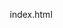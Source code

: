 index.html
<!DOCTYPE html>
<html lang="ja">
<head>
    <meta charset="UTF-8">
    <meta name="viewport" content="width=device-width, initial-scale=1.0">
    <title>郷土料理科学研究プラットフォーム - 科学的根拠に基づく日本の食文化</title>
    <style>
        * {
            margin: 0;
            padding: 0;
            box-sizing: border-box;
        }
        
        body {
            font-family: 'Helvetica Neue', Arial, 'Hiragino Kaku Gothic ProN', 'Hiragino Sans', Meiryo, sans-serif;
            line-height: 1.6;
            color: #333;
            background: linear-gradient(135deg, #667eea 0%, #764ba2 100%);
            min-height: 100vh;
        }
        
        .container {
            max-width: 1200px;
            margin: 0 auto;
            padding: 0 20px;
        }
        
        header {
            background: rgba(255, 255, 255, 0.95);
            backdrop-filter: blur(10px);
            box-shadow: 0 2px 20px rgba(0, 0, 0, 0.1);
            position: fixed;
            width: 100%;
            top: 0;
            z-index: 1000;
            transition: all 0.3s ease;
        }
        
        nav {
            display: flex;
            justify-content: space-between;
            align-items: center;
            padding: 1rem 0;
        }
        
        .logo {
            font-size: 1.8rem;
            font-weight: bold;
            color: #4a5568;
            text-decoration: none;
        }
        
        .nav-links {
            display: flex;
            list-style: none;
            gap: 2rem;
            align-items: center;
        }
        
        .nav-links a {
            text-decoration: none;
            color: #4a5568;
            font-weight: 500;
            transition: color 0.3s ease;
        }
        
        .nav-links a:hover {
            color: #667eea;
        }
        
        .post-btn {
            background: linear-gradient(45deg, #667eea, #764ba2);
            color: white;
            padding: 10px 20px;
            border-radius: 25px;
            text-decoration: none;
            font-weight: bold;
            transition: all 0.3s ease;
        }
        
        .post-btn:hover {
            transform: translateY(-2px);
            box-shadow: 0 5px 15px rgba(0, 0, 0, 0.2);
        }
        
        main {
            margin-top: 80px;
            padding: 2rem 0;
        }
        
        .hero {
            text-align: center;
            padding: 4rem 0;
            color: white;
            margin-bottom: 3rem;
        }
        
        .hero h1 {
            font-size: 3.5rem;
            margin-bottom: 1rem;
            text-shadow: 2px 2px 4px rgba(0, 0, 0, 0.3);
        }
        
        .hero p {
            font-size: 1.3rem;
            margin-bottom: 2rem;
            opacity: 0.9;
        }
        
        .hero-stats {
            display: flex;
            justify-content: center;
            gap: 3rem;
            margin-top: 2rem;
        }
        
        .hero-stat {
            text-align: center;
        }
        
        .hero-stat-number {
            font-size: 2.5rem;
            font-weight: bold;
            display: block;
        }
        
        .hero-stat-label {
            font-size: 1rem;
            opacity: 0.8;
        }
        
        /* 投稿フォームセクション */
        .post-section {
            background: white;
            border-radius: 20px;
            padding: 2rem;
            margin: 2rem 0;
            box-shadow: 0 10px 40px rgba(0, 0, 0, 0.1);
            display: none;
        }
        
        .post-section.active {
            display: block;
        }
        
        .form-group {
            margin-bottom: 1.5rem;
        }
        
        .form-group label {
            display: block;
            margin-bottom: 0.5rem;
            font-weight: bold;
            color: #4a5568;
        }
        
        .form-group input,
        .form-group textarea,
        .form-group select {
            width: 100%;
            padding: 12px;
            border: 2px solid #e2e8f0;
            border-radius: 8px;
            font-size: 1rem;
            transition: border-color 0.3s ease;
        }
        
        .form-group input:focus,
        .form-group textarea:focus,
        .form-group select:focus {
            outline: none;
            border-color: #667eea;
        }
        
        .form-group textarea {
            min-height: 120px;
            resize: vertical;
        }
        
        .form-row {
            display: grid;
            grid-template-columns: 1fr 1fr;
            gap: 1rem;
        }
        
        .btn {
            padding: 12px 24px;
            border: none;
            border-radius: 8px;
            font-weight: bold;
            cursor: pointer;
            transition: all 0.3s ease;
            margin-right: 1rem;
        }
        
        .btn-primary {
            background: linear-gradient(45deg, #667eea, #764ba2);
            color: white;
        }
        
        .btn-primary:hover {
            transform: translateY(-2px);
            box-shadow: 0 5px 15px rgba(0, 0, 0, 0.2);
        }
        
        .btn-secondary {
            background: #e2e8f0;
            color: #4a5568;
        }
        
        /* 検索・フィルターセクション */
        .search-section {
            background: white;
            border-radius: 20px;
            padding: 2rem;
            margin: 2rem 0;
            box-shadow: 0 10px 40px rgba(0, 0, 0, 0.1);
        }
        
        .search-box-container {
            position: relative;
            max-width: 600px;
            margin: 0 auto 2rem;
        }
        
        .search-box {
            width: 100%;
            padding: 15px 20px 15px 50px;
            border: 2px solid #e2e8f0;
            border-radius: 50px;
            font-size: 1rem;
            outline: none;
            transition: all 0.3s ease;
        }
        
        .search-box:focus {
            border-color: #667eea;
            box-shadow: 0 0 0 3px rgba(102, 126, 234, 0.1);
        }
        
        .search-icon {
            position: absolute;
            left: 15px;
            top: 50%;
            transform: translateY(-50%);
            color: #666;
            font-size: 1.2rem;
        }
        
        .filter-section {
            margin-bottom: 2rem;
        }
        
        .filter-title {
            font-weight: bold;
            margin-bottom: 1rem;
            color: #4a5568;
        }
        
        .filter-buttons {
            display: flex;
            flex-wrap: wrap;
            gap: 0.5rem;
            justify-content: center;
        }
        
        .filter-btn {
            padding: 8px 16px;
            border: 2px solid #667eea;
            background: transparent;
            color: #667eea;
            border-radius: 25px;
            cursor: pointer;
            transition: all 0.3s ease;
            font-size: 0.9rem;
        }
        
        .filter-btn:hover,
        .filter-btn.active {
            background: #667eea;
            color: white;
        }
        
        /* 記事表示 */
        .articles-section {
            background: white;
            border-radius: 20px;
            padding: 3rem;
            margin: 2rem 0;
            box-shadow: 0 10px 40px rgba(0, 0, 0, 0.1);
        }
        
        .section-header {
            text-align: center;
            margin-bottom: 3rem;
        }
        
        .section-title {
            font-size: 2.5rem;
            color: #4a5568;
            margin-bottom: 1rem;
        }
        
        .section-subtitle {
            font-size: 1.1rem;
            color: #666;
        }
        
        .articles-grid {
            display: grid;
            grid-template-columns: repeat(auto-fit, minmax(380px, 1fr));
            gap: 2rem;
        }
        
        .article-card {
            background: white;
            border-radius: 15px;
            overflow: hidden;
            box-shadow: 0 5px 20px rgba(0, 0, 0, 0.1);
            transition: all 0.3s ease;
            cursor: pointer;
            position: relative;
        }
        
        .article-card:hover {
            transform: translateY(-8px);
            box-shadow: 0 20px 40px rgba(0, 0, 0, 0.15);
        }
        
        .article-image {
            height: 200px;
            background: linear-gradient(45deg, #ffeaa7, #fab1a0);
            display: flex;
            align-items: center;
            justify-content: center;
            font-size: 3rem;
            color: white;
            text-shadow: 2px 2px 4px rgba(0, 0, 0, 0.3);
            position: relative;
        }
        
        .article-stats {
            position: absolute;
            top: 10px;
            right: 10px;
            background: rgba(255, 255, 255, 0.9);
            padding: 5px 10px;
            border-radius: 15px;
            font-size: 0.8rem;
            color: #666;
        }
        
        .article-badges {
            position: absolute;
            top: 10px;
            left: 10px;
            display: flex;
            gap: 5px;
            flex-wrap: wrap;
        }
        
        .badge {
            background: rgba(102, 126, 234, 0.9);
            color: white;
            padding: 3px 8px;
            border-radius: 12px;
            font-size: 0.7rem;
            font-weight: bold;
        }
        
        .badge-prefecture {
            background: rgba(255, 107, 107, 0.9);
        }
        
        .badge-cuisine {
            background: rgba(16, 185, 129, 0.9);
        }
        
        .badge-ingredient {
            background: rgba(245, 158, 11, 0.9);
        }
        
        .article-content {
            padding: 1.5rem;
        }
        
        .article-meta {
            display: flex;
            justify-content: space-between;
            align-items: center;
            margin-bottom: 1rem;
            font-size: 0.9rem;
            color: #666;
        }
        
        .article-title {
            font-size: 1.3rem;
            font-weight: bold;
            color: #4a5568;
            margin-bottom: 0.8rem;
        }
        
        .article-description {
            color: #666;
            margin-bottom: 1rem;
            line-height: 1.5;
        }
        
        .article-research {
            background: #f8f9ff;
            padding: 1rem;
            border-radius: 10px;
            border-left: 4px solid #667eea;
            margin: 1rem 0;
        }
        
        .research-title {
            font-weight: bold;
            font-size: 0.9rem;
            color: #4a5568;
            margin-bottom: 0.5rem;
        }
        
        .article-footer {
            display: flex;
            justify-content: space-between;
            align-items: center;
            margin-top: 1rem;
            padding-top: 1rem;
            border-top: 1px solid #e2e8f0;
        }
        
        .article-actions {
            display: flex;
            gap: 0.5rem;
        }
        
        .action-btn {
            padding: 5px 12px;
            border: 1px solid #e2e8f0;
            background: white;
            border-radius: 20px;
            cursor: pointer;
            transition: all 0.3s ease;
            font-size: 0.8rem;
        }
        
        .action-btn:hover {
            background: #f8f9ff;
            border-color: #667eea;
        }
        
        .comments-count {
            color: #667eea;
            font-size: 0.9rem;
            font-weight: bold;
            cursor: pointer;
        }
        
        /* モーダル */
        .modal {
            display: none;
            position: fixed;
            z-index: 2000;
            left: 0;
            top: 0;
            width: 100%;
            height: 100%;
            background-color: rgba(0, 0, 0, 0.8);
            backdrop-filter: blur(5px);
        }
        
        .modal-content {
            background-color: white;
            margin: 2% auto;
            padding: 0;
            border-radius: 20px;
            width: 90%;
            max-width: 800px;
            max-height: 90vh;
            overflow-y: auto;
            position: relative;
        }
        
        .modal-header {
            background: linear-gradient(135deg, #667eea 0%, #764ba2 100%);
            color: white;
            padding: 2rem;
            border-radius: 20px 20px 0 0;
            position: relative;
        }
        
        .modal-body {
            padding: 2rem;
        }
        
        .close {
            position: absolute;
            right: 1rem;
            top: 1rem;
            font-size: 2rem;
            cursor: pointer;
            color: white;
            transition: color 0.3s ease;
        }
        
        .close:hover {
            color: #ddd;
        }
        
        /* 分析セクション */
        .analytics-section {
            background: white;
            border-radius: 20px;
            padding: 2rem;
            margin: 2rem 0;
            box-shadow: 0 10px 40px rgba(0, 0, 0, 0.1);
        }
        
        .popular-articles {
            margin-top: 2rem;
        }
        
        .popular-item {
            display: flex;
            justify-content: space-between;
            align-items: center;
            padding: 1rem;
            border-bottom: 1px solid #e2e8f0;
        }
        
        .popular-item:last-child {
            border-bottom: none;
        }
        
        .popular-rank {
            font-size: 1.2rem;
            font-weight: bold;
            color: #667eea;
            margin-right: 1rem;
        }
        
        .popular-title {
            flex: 1;
            font-weight: 500;
        }
        
        .popular-views {
            color: #666;
            font-size: 0.9rem;
        }
        
        /* レスポンシブ */
        @media (max-width: 768px) {
            .hero h1 {
                font-size: 2.5rem;
            }
            
            .hero-stats {
                flex-direction: column;
                gap: 1rem;
            }
            
            .nav-links {
                display: none;
            }
            
            .articles-grid {
                grid-template-columns: 1fr;
            }
            
            .form-row {
                grid-template-columns: 1fr;
            }
            
            .filter-buttons {
                justify-content: flex-start;
            }
            
            .modal-content {
                width: 95%;
                margin: 5% auto;
            }
        }
        
        /* アニメーション */
        @keyframes fadeInUp {
            from {
                opacity: 0;
                transform: translateY(30px);
            }
            to {
                opacity: 1;
                transform: translateY(0);
            }
        }
        
        .fade-in {
            animation: fadeInUp 0.6s ease;
        }
        
        /* 成功メッセージ */
        .success-message {
            background: #10b981;
            color: white;
            padding: 1rem;
            border-radius: 8px;
            margin: 1rem 0;
            text-align: center;
            display: none;
        }
    </style>
</head>
<body>
    <header>
        <nav class="container">
            <a href="#" class="logo">🍱 郷土料理科学研究プラットフォーム</a>
            <ul class="nav-links">
                <li><a href="#home" onclick="showSection('home')">ホーム</a></li>
                <li><a href="#articles" onclick="showSection('articles')">記事一覧</a></li>
                <li><a href="#analytics" onclick="showSection('analytics')">人気記事</a></li>
                <li><a href="#post" class="post-btn" onclick="showSection('post')">記事を投稿</a></li>
            </ul>
        </nav>
    </header>

    <main class="container">
        <!-- ホームセクション -->
        <section id="home" class="hero">
            <h1>🔬 郷土料理科学研究プラットフォーム</h1>
            <p>科学的根拠に基づく日本の食文化研究・情報共有サイト</p>
            <div class="hero-stats">
                <div class="hero-stat">
                    <span class="hero-stat-number" id="totalArticles">0</span>
                    <span class="hero-stat-label">研究記事数</span>
                </div>
                <div class="hero-stat">
                    <span class="hero-stat-number" id="totalViews">0</span>
                    <span class="hero-stat-label">総閲覧数</span>
                </div>
                <div class="hero-stat">
                    <span class="hero-stat-number" id="totalComments">0</span>
                    <span class="hero-stat-label">コメント数</span>
                </div>
            </div>
        </section>

        <!-- 記事投稿セクション -->
        <section id="post-section" class="post-section">
            <h2>📝 新しい研究記事を投稿</h2>
            <p style="color: #666; margin-bottom: 2rem;">科学的根拠に基づいた郷土料理の研究記事を投稿してください。投稿された記事は全ての読者が閲覧できます。</p>
            
            <div class="success-message" id="successMessage">
                記事が正常に投稿されました！全ての読者が閲覧できます。
            </div>
            
            <form id="articleForm">
                <div class="form-group">
                    <label for="title">記事タイトル *</label>
                    <input type="text" id="title" name="title" placeholder="例：青森県の津軽味噌における乳酸菌の機能性研究" required>
                </div>
                
                <div class="form-row">
                    <div class="form-group">
                        <label for="prefecture">都道府県 *</label>
                        <select id="prefecture" name="prefecture" required>
                            <option value="">選択してください</option>
                            <option value="北海道">北海道</option>
                            <option value="青森県">青森県</option>
                            <option value="岩手県">岩手県</option>
                            <option value="宮城県">宮城県</option>
                            <option value="秋田県">秋田県</option>
                            <option value="山形県">山形県</option>
                            <option value="福島県">福島県</option>
                            <option value="茨城県">茨城県</option>
                            <option value="栃木県">栃木県</option>
                            <option value="群馬県">群馬県</option>
                            <option value="埼玉県">埼玉県</option>
                            <option value="千葉県">千葉県</option>
                            <option value="東京都">東京都</option>
                            <option value="神奈川県">神奈川県</option>
                            <option value="新潟県">新潟県</option>
                            <option value="富山県">富山県</option>
                            <option value="石川県">石川県</option>
                            <option value="福井県">福井県</option>
                            <option value="山梨県">山梨県</option>
                            <option value="長野県">長野県</option>
                            <option value="岐阜県">岐阜県</option>
                            <option value="静岡県">静岡県</option>
                            <option value="愛知県">愛知県</option>
                            <option value="三重県">三重県</option>
                            <option value="滋賀県">滋賀県</option>
                            <option value="京都府">京都府</option>
                            <option value="大阪府">大阪府</option>
                            <option value="兵庫県">兵庫県</option>
                            <option value="奈良県">奈良県</option>
                            <option value="和歌山県">和歌山県</option>
                            <option value="鳥取県">鳥取県</option>
                            <option value="島根県">島根県</option>
                            <option value="岡山県">岡山県</option>
                            <option value="広島県">広島県</option>
                            <option value="山口県">山口県</option>
                            <option value="徳島県">徳島県</option>
                            <option value="香川県">香川県</option>
                            <option value="愛媛県">愛媛県</option>
                            <option value="高知県">高知県</option>
                            <option value="福岡県">福岡県</option>
                            <option value="佐賀県">佐賀県</option>
                            <option value="長崎県">長崎県</option>
                            <option value="熊本県">熊本県</option>
                            <option value="大分県">大分県</option>
                            <option value="宮崎県">宮崎県</option>
                            <option value="鹿児島県">鹿児島県</option>
                            <option value="沖縄県">沖縄県</option>
                        </select>
                    </div>
                    <div class="form-group">
                        <label for="cuisine">郷土料理名 *</label>
                        <input type="text" id="cuisine" name="cuisine" placeholder="例：津軽味噌、博多ラーメン、沖縄そば" required>
                    </div>
                </div>
                
                <div class="form-group">
                    <label for="ingredient">主要食材カテゴリ *</label>
                    <select id="ingredient" name="ingredient" required>
                        <option value="">選択してください</option>
                        <option value="調味料">調味料</option>
                        <option value="野菜">野菜</option>
                        <option value="魚介類">魚介類</option>
                        <option value="肉類">肉類</option>
                        <option value="米・穀物">米・穀物</option>
                        <option value="豆類">豆類</option>
                        <option value="発酵食品">発酵食品</option>
                        <option value="その他">その他</option>
                    </select>
                </div>
                
                <div class="form-group">
                    <label for="description">研究概要・記事内容 *</label>
                    <textarea id="description" name="description" placeholder="この郷土料理について、科学的観点から分析した研究内容や栄養学的知見、調理科学的な特徴などを詳しく説明してください..." required></textarea>
                </div>
                
                <div class="form-group">
                    <label for="findings">主要な科学的知見 *</label>
                    <textarea id="findings" name="findings" placeholder="研究で明らかになった科学的事実、栄養成分データ、機能性成分の分析結果などを記載してください..." required></textarea>
                </div>
                
                <div class="form-group">
                    <label for="nutrition">栄養・成分データ</label>
                    <textarea id="nutrition" name="nutrition" placeholder="例：タンパク質 18.5g/100g、ビタミンB1 0.8mg/100g、食物繊維 3.2g/100g、抗酸化活性（DPPH法）IC50=45.2μg/ml"></textarea>
                </div>
                
                <button type="submit" class="btn btn-primary">📤 記事を投稿する</button>
                <button type="button" class="btn btn-secondary" onclick="clearForm()">🗑 クリア</button>
            </form>
        </section>

        <!-- 検索・フィルターセクション -->
        <section class="search-section">
            <h2 style="text-align: center; margin-bottom: 2rem;">🔍 記事検索・フィルター</h2>
            
            <div class="search-box-container">
                <div class="search-icon">🔍</div>
                <input type="text" class="search-box" placeholder="記事タイトル、郷土料理名、食材、研究内容で検索..." id="searchInput">
            </div>
            
            <div class="filter-section">
                <div class="filter-title">📍 都道府県で絞り込み</div>
                <div class="filter-buttons" id="prefectureFilters">
                    <button class="filter-btn active" data-type="prefecture" data-value="all">全て</button>
                </div>
            </div>
            
            <div class="filter-section">
                <div class="filter-title">🍽 食材カテゴリで絞り込み</div>
                <div class="filter-buttons" id="ingredientFilters">
                    <button class="filter-btn active" data-type="ingredient" data-value="all">全て</button>
                    <button class="filter-btn" data-type="ingredient" data-value="調味料">調味料</button>
                    <button class="filter-btn" data-type="ingredient" data-value="野菜">野菜</button>
                    <button class="filter-btn" data-type="ingredient" data-value="魚介類">魚介類</button>
                    <button class="filter-btn" data-type="ingredient" data-value="肉類">肉類</button>
                    <button class="filter-btn" data-type="ingredient" data-value="米・穀物">米・穀物</button>
                    <button class="filter-btn" data-type="ingredient" data-value="発酵食品">発酵食品</button>
                </div>
            </div>
        </section>

        <!-- 記事一覧セクション -->
        <section id="articles-section" class="articles-section">
            <div class="section-header">
                <h2 class="section-title">📚 研究記事一覧</h2>
                <p class="section-subtitle">科学的根拠に基づく郷土料理研究 - 誰でも閲覧・コメント可能</p>
            </div>
            
            <div class="articles-grid" id="articlesGrid">
                <!-- 記事がここに動的に表示されます -->
            </div>
        </section>

        <!-- 人気記事分析セクション -->
        <section id="analytics-section" class="analytics-section" style="display: none;">
            <h2 style="text-align: center; margin-bottom: 2rem;">📊 人気記事分析</h2>
            <div class="popular-articles">
                <h3>👁 閲覧数ランキング</h3>
                <div id="popularArticlesList">
                    <!-- 人気記事がここに表示されます -->
                </div>
            </div>
        </section>
    </main>

    <!-- 記事詳細モーダル -->
    <div id="articleModal" class="modal">
        <div class="modal-content">
            <div class="modal-header">
                <span class="close">&times;</span>
                <div id="modalTitle"></div>
            </div>
            <div class="modal-body">
                <div id="modalContent"></div>
                <!-- Giscusコメントシステム -->
                <div id="giscus-container">
                    <script src="https://giscus.app/client.js"
                            data-repo="a2shinn/scientific-local-cuisine"
                            data-repo-id="R_kgDOPhfkSQ"
                            data-category="General"
                            data-category-id="DIC_kwDOPhfkSc4Cuekx"
                            data-mapping="pathname"
                            data-strict="0"
                            data-reactions-enabled="1"
                            data-emit-metadata="1"
                            data-input-position="top"
                            data-theme="preferred_color_scheme"
                            data-lang="ja"
                            data-loading="lazy"
                            crossorigin="anonymous"
                            async>
                    </script>
                </div>
            </div>
        </div>
    </div>

    <footer style="background: rgba(0, 0, 0, 0.8); color: white; text-align: center; padding: 2rem 0; margin-top: 3rem;">
        <div class="container">
            <p>&copy; 2025 郷土料理科学研究プラットフォーム</p>
            <p>🔬 科学的根拠に基づく食文化研究・情報共有サイト</p>
        </div>
    </footer>

    <script>
        // Airtable設定（実際の値に置き換えてください）
        const AIRTABLE_API_TOKEN = 'patyv6TUbEZKB04Vj.58dc9f613796ad95ca20b1a869321630fef6be0b2cc4ba9359c509a54cb031dd';
        const AIRTABLE_BASE_ID = 'appvr7QVuqnAHHc41';
        const AIRTABLE_TABLE_NAME = 'Articles';

        // グローバル変数
        let articles = [];
        let currentFilters = {
            prefecture: 'all',
            ingredient: 'all',
            search: ''
        };

        // 初期化
        document.addEventListener('DOMContentLoaded', function() {
            setupEventListeners();
            loadArticlesFromAirtable();
            showSection('home');
        });

        // イベントリスナー設定
        function setupEventListeners() {
            // フォーム送信
            document.getElementById('articleForm').addEventListener('submit', handleArticleSubmission);

            // 検索
            document.getElementById('searchInput').addEventListener('input', function() {
                currentFilters.search = this.value.toLowerCase();
                filterArticles();
            });

            // フィルターボタン
            document.querySelectorAll('.filter-btn').forEach(btn => {
                btn.addEventListener('click', function() {
                    const type = this.getAttribute('data-type');
                    const value = this.getAttribute('data-value');
                    
                    // 同じタイプの他のボタンを非アクティブに
                    document.querySelectorAll(`.filter-btn[data-type="${type}"]`).forEach(b => b.classList.remove('active'));
                    this.classList.add('active');
                    
                    currentFilters[type] = value;
                    filterArticles();
                });
            });

            // モーダル
            document.querySelector('.close').addEventListener('click', closeModal);
            window.addEventListener('click', function(event) {
                const modal = document.getElementById('articleModal');
                if (event.target === modal) {
                    closeModal();
                }
            });
        }

        // セクション表示切り替え
        function showSection(sectionName) {
            // 全セクションを非表示
            document.getElementById('post-section').classList.remove('active');
            document.getElementById('analytics-section').style.display = 'none';
            
            switch(sectionName) {
                case 'post':
                    document.getElementById('post-section').classList.add('active');
                    break;
                case 'analytics':
                    document.getElementById('analytics-section').style.display = 'block';
                    updatePopularArticles();
                    break;
                case 'articles':
                    document.querySelector('#articles-section').scrollIntoView({ behavior: 'smooth' });
                    break;
                case 'home':
                default:
                    document.querySelector('#home').scrollIntoView({ behavior: 'smooth' });
                    break;
            }
        }

        // Airtableから記事を読み込み
        async function loadArticlesFromAirtable() {
            try {
                const response = await fetch(`https://api.airtable.com/v0/${AIRTABLE_BASE_ID}/${AIRTABLE_TABLE_NAME}?sort[0][field]=DateCreated&sort[0][direction]=desc`, {
                    headers: {
                        'Authorization': `Bearer ${AIRTABLE_API_TOKEN}`
                    }
                });
                
                if (response.ok) {
                    const data = await response.json();
                    articles = data.records.map(record => ({
                        id: record.id,
                        ...record.fields,
                        views: record.fields.views || 1
                    }));
                    
                    displayArticles();
                    updateStatistics();
                    updatePrefectureFilters();
                } else {
                    console.error('記事の読み込みに失敗しました');
                    displayEmptyState();
                }
            } catch (error) {
                console.error('エラー:', error);
                displayEmptyState();
            }
        }

        // 記事投稿処理
        async function handleArticleSubmission(e) {
            e.preventDefault();
            
            const formData = new FormData(document.getElementById('articleForm'));
            
            const airtableData = {
                records: [{
                    fields: {
                        Title: formData.get('title'),
                        Prefecture: formData.get('prefecture'),
                        Cuisine: formData.get('cuisine'),
                        Ingredient: formData.get('ingredient'),
                        Description: formData.get('description'),
                        Findings: formData.get('findings'),
                        Nutrition: formData.get('nutrition') || '',
                        DateCreated: new Date().toISOString().split('T')[0],
                        Views: 1
                    }
                }]
            };

            try {
                const response = await fetch(`https://api.airtable.com/v0/${AIRTABLE_BASE_ID}/${AIRTABLE_TABLE_NAME}`, {
                    method: 'POST',
                    headers: {
                        'Authorization': `Bearer ${AIRTABLE_API_TOKEN}`,
                        'Content-Type': 'application/json'
                    },
                    body: JSON.stringify(airtableData)
                });

                if (response.ok) {
                    showSuccessMessage();
                    clearForm();
                    loadArticlesFromAirtable(); // 記事一覧を更新
                    showSection('articles'); // 記事一覧に移動
                } else {
                    throw new Error('投稿に失敗しました');
                }
            } catch (error) {
                alert('投稿中にエラーが発生しました。もう一度お試しください。');
                console.error('Error:', error);
            }
        }

        // 記事表示
        function displayArticles() {
            const articlesGrid = document.getElementById('articlesGrid');
            
            const filteredArticles = articles.filter(article => {
                const matchesSearch = currentFilters.search === '' || 
                    (article.Title && article.Title.toLowerCase().includes(currentFilters.search)) ||
                    (article.Cuisine && article.Cuisine.toLowerCase().includes(currentFilters.search)) ||
                    (article.Description && article.Description.toLowerCase().includes(currentFilters.search));
                
                const matchesPrefecture = currentFilters.prefecture === 'all' || 
                    article.Prefecture === currentFilters.prefecture;
                
                const matchesIngredient = currentFilters.ingredient === 'all' || 
                    article.Ingredient === currentFilters.ingredient;
                
                return matchesSearch && matchesPrefecture && matchesIngredient;
            });
            
            if (filteredArticles.length === 0) {
                displayEmptyState();
                return;
            }
            
            articlesGrid.innerHTML = filteredArticles.map(article => `
                <div class="article-card fade-in" onclick="showArticleModal('${article.id}')">
                    <div class="article-image">🍽
                        <div class="article-badges">
                            <span class="badge badge-prefecture">${article.Prefecture || '未設定'}</span>
                            <span class="badge badge-cuisine">${article.Cuisine || '未設定'}</span>
                            <span class="badge badge-ingredient">${article.Ingredient || '未設定'}</span>
                        </div>
                        <div class="article-stats">👁 ${article.Views || 1}</div>
                    </div>
                    <div class="article-content">
                        <div class="article-meta">
                            <span>${formatDate(article.DateCreated)}</span>
                        </div>
                        <h3 class="article-title">${article.Title || '無題'}</h3>
                        <p class="article-description">${truncateText(article.Description || '', 100)}</p>
                        <div class="article-research">
                            <div class="research-title">🔬 科学的知見</div>
                            <p>${truncateText(article.Findings || '', 80)}</p>
                        </div>
                        <div class="article-footer">
                            <div class="article-actions">
                                <button class="action-btn">📖 詳細を見る</button>
                            </div>
                            <div class="comments-count">💬 コメント</div>
                        </div>
                    </div>
                </div>
            `).join('');
        }

        // 空の状態表示
        function displayEmptyState() {
            const articlesGrid = document.getElementById('articlesGrid');
            articlesGrid.innerHTML = `
                <div style="grid-column: 1/-1; text-align: center; padding: 3rem; color: #666;">
                    <h3>📝 記事が見つかりません</h3>
                    <p style="margin: 1rem 0;">検索条件を変更するか、新しい記事を投稿してみてください。</p>
                    <button class="btn btn-primary" onclick="showSection('post')">記事を投稿する</button>
                </div>
            `;
        }

        // 記事詳細モーダル表示
        async function showArticleModal(articleId) {
            const article = articles.find(a => a.id === articleId);
            if (!article) return;
            
            const modal = document.getElementById('articleModal');
            const modalTitle = document.getElementById('modalTitle');
            const modalContent = document.getElementById('modalContent');
            
            modalTitle.innerHTML = `<h2>${article.Title}</h2>`;
            
            modalContent.innerHTML = `
                <div style="margin-bottom: 2rem;">
                    <div style="display: flex; gap: 0.5rem; margin-bottom: 1rem; flex-wrap: wrap;">
                        <span class="badge badge-prefecture">${article.Prefecture}</span>
                        <span class="badge badge-cuisine">${article.Cuisine}</span>
                        <span class="badge badge-ingredient">${article.Ingredient}</span>
                        <span class="badge">👁 ${article.Views}回閲覧</span>
                        <span class="badge">📅 ${formatDate(article.DateCreated)}</span>
                    </div>
                </div>
                <div style="margin-bottom: 2rem;">
                    <h3>📋 研究概要</h3>
                    <p style="line-height: 1.6;">${article.Description}</p>
                </div>
                <div style="margin-bottom: 2rem;">
                    <h3>🔬 主要な科学的知見</h3>
                    <p style="line-height: 1.6;">${article.Findings}</p>
                </div>
                ${article.Nutrition ? `
                <div style="margin-bottom: 2rem;">
                    <h3>📊 栄養・成分データ</h3>
                    <div style="background: #f0f9ff; padding: 1rem; border-radius: 8px;">
                        <pre style="white-space: pre-wrap; font-family: inherit;">${article.Nutrition}</pre>
                    </div>
                </div>
                ` : ''}
            `;
            
            modal.style.display = 'block';
            document.body.style.overflow = 'hidden';
            
            // 閲覧数更新
            await updateViewCount(articleId);
        }

        // 閲覧数更新
        async function updateViewCount(articleId) {
            const article = articles.find(a => a.id === articleId);
            if (!article) return;
            
            const newViews = (article.Views || 1) + 1;
            
            try {
                await fetch(`https://api.airtable.com/v0/${AIRTABLE_BASE_ID}/${AIRTABLE_TABLE_NAME}/${articleId}`, {
                    method: 'PATCH',
                    headers: {
                        'Authorization': `Bearer ${AIRTABLE_API_TOKEN}`,
                        'Content-Type': 'application/json'
                    },
                    body: JSON.stringify({
                        fields: {
                            Views: newViews
                        }
                    })
                });
                
                // ローカルデータも更新
                article.Views = newViews;
                updateStatistics();
                
            } catch (error) {
                console.error('閲覧数更新エラー:', error);
            }
        }

        // 統計更新
        function updateStatistics() {
            const totalViews = articles.reduce((sum, article) => sum + (article.Views || 1), 0);
            
            document.getElementById('totalArticles').textContent = articles.length;
            document.getElementById('totalViews').textContent = totalViews;
            // コメント数は実装に応じて更新
        }

        // 都道府県フィルター更新
        function updatePrefectureFilters() {
            const prefectures = [...new Set(articles.map(article => article.Prefecture).filter(Boolean))].sort();
            const filtersContainer = document.getElementById('prefectureFilters');
            
            // 既存の全てボタンは残す
            const allButton = filtersContainer.querySelector('[data-value="all"]');
            filtersContainer.innerHTML = '';
            filtersContainer.appendChild(allButton);
            
            // 使用されている都道府県のボタンを追加
            prefectures.forEach(prefecture => {
                const button = document.createElement('button');
                button.className = 'filter-btn';
                button.setAttribute('data-type', 'prefecture');
                button.setAttribute('data-value', prefecture);
                button.textContent = prefecture;
                button.addEventListener('click', function() {
                    document.querySelectorAll('.filter-btn[data-type="prefecture"]').forEach(b => b.classList.remove('active'));
                    this.classList.add('active');
                    currentFilters.prefecture = prefecture;
                    filterArticles();
                });
                filtersContainer.appendChild(button);
            });
        }

        // 人気記事更新
        function updatePopularArticles() {
            const sortedArticles = [...articles].sort((a, b) => (b.Views || 1) - (a.Views || 1)).slice(0, 10);
            const listContainer = document.getElementById('popularArticlesList');
            
            if (sortedArticles.length === 0) {
                listContainer.innerHTML = '<p style="text-align: center; color: #666;">まだ記事がありません</p>';
                return;
            }
            
            listContainer.innerHTML = sortedArticles.map((article, index) => `
                <div class="popular-item" onclick="showArticleModal('${article.id}')">
                    <div class="popular-rank">${index + 1}</div>
                    <div class="popular-title">${article.Title} <span style="color: #667eea;">(${article.Prefecture} - ${article.Cuisine})</span></div>
                    <div class="popular-views">${article.Views || 1}回閲覧</div>
                </div>
            `).join('');
        }

        // フィルタリング
        function filterArticles() {
            displayArticles();
        }

        // モーダル閉じる
        function closeModal() {
            const modal = document.getElementById('articleModal');
            modal.style.display = 'none';
            document.body.style.overflow = 'auto';
        }

        // ユーティリティ関数
        function formatDate(dateString) {
            if (!dateString) return '不明';
            return new Date(dateString).toLocaleDateString('ja-JP');
        }

        function truncateText(text, maxLength) {
            if (!text) return '';
            return text.length > maxLength ? text.substring(0, maxLength) + '...' : text;
        }

        function showSuccessMessage() {
            const message = document.getElementById('successMessage');
            message.style.display = 'block';
            setTimeout(() => {
                message.style.display = 'none';
            }, 5000);
        }

        function clearForm() {
            document.getElementById('articleForm').reset();
        }
    </script>
</body>
</html>
